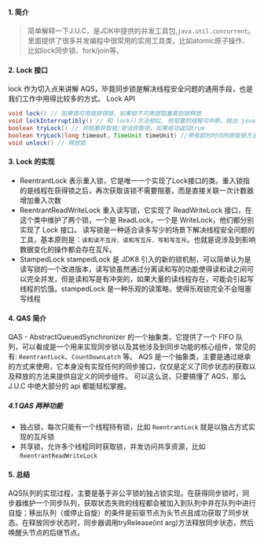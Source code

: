 #### 1. 简介

> 简单解释一下J.U.C，是JDK中提供的并发工具包,`java.util.concurrent`。里面提供了很多并发编程中很常用的实用工具类，比如atomic原子操作、比如lock同步锁、fork/join等。

#### 2. Lock 接口

lock 作为切入点来讲解 AQS，毕竟同步锁是解决线程安全问题的通用手段，也是我们工作中用得比较多的方式。
Lock API

```java
void lock() // 如果锁可用就获得锁，如果锁不可用就阻塞直到锁释放
void lockInterruptibly() // 和 lock()方法相似, 但阻塞的线程可中断，抛出 java.lang.InterruptedException异常
boolean tryLock() // 非阻塞获取锁;尝试获取锁，如果成功返回true
boolean tryLock(long timeout, TimeUnit timeUnit) //带有超时时间的获取锁方法
void unlock() // 释放锁
```

#### 3. Lock 的实现

- ReentrantLock
  表示重入锁，它是唯一一个实现了Lock接口的类。重入锁指的是线程在获得锁之后，再次获取该锁不需要阻塞，而是直接关联一次计数器增加重入次数
- ReentrantReadWriteLock
  重入读写锁，它实现了 ReadWriteLock 接口，在这个类中维护了两个锁，一个是 ReadLock，一个是 WriteLock，他们都分别实现了 Lock 接口。
  读写锁是一种适合读多写少的场景下解决线程安全问题的工具，基本原则是：`读和读不互斥、读和写互斥、写和写互斥`。也就是说涉及到影响数据变化的操作都会存在互斥。
- StampedLock
  stampedLock 是 JDK8 引入的新的锁机制，可以简单认为是读写锁的一个改进版本，读写锁虽然通过分离读和写的功能使得读和读之间可以完全并发，但是读和写是有冲突的，如果大量的读线程存在，可能会引起写线程的饥饿。stampedLock 是一种乐观的读策略，使得乐观锁完全不会阻塞写线程

#### 4. QAS 简介

QAS - AbstractQueuedSynchronizer 的一个抽象类，它提供了一个 FIFO 队列，可以看成是一个用来实现同步锁以及其他涉及到同步功能的核心组件，常见的有: `ReentrantLock`、`CountDownLatch` 等。
AQS 是一个抽象类，主要是通过继承的方式来使用，它本身没有实现任何的同步接口，仅仅是定义了同步状态的获取以及释放的方法来提供自定义的同步组件。
可以这么说，只要搞懂了 AQS，那么 J.U.C 中绝大部分的 api 都能轻松掌握。

##### 4.1 QAS 两种功能

- 独占锁，每次只能有一个线程持有锁，比如 `ReentrantLock` 就是以独占方式实现的互斥锁
- 共享锁，允许多个线程同时获取锁，并发访问共享资源，比如 `ReentrantReadWriteLock`

#### 5. 总结

AQS队列的实现过程，主要是基于非公平锁的独占锁实现。在获得同步锁时，同步器维护一个同步队列，获取状态失败的线程都会被加入到队列中并在队列中进行自旋；移出队列（或停止自旋）的条件是前驱节点为头节点且成功获取了同步状态。在释放同步状态时，同步器调用tryRelease(int arg)方法释放同步状态，然后唤醒头节点的后继节点。